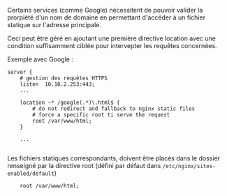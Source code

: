 Certains services (comme Google) nécessitent de pouvoir valider la prorpiété d'un nom de domaine en permettant d'accéder à un fichier statique sur l'adresse principale.

Ceci peut être géré en ajoutant une première directive location avec une condition suffisamment ciblée pour intervepter les requêtes concernées.

Exemple avec Google : 

```
server {
    # gestion des requêtes HTTPS
    listen  10.10.2.253:443;
    ...

    location ~* /google(.*)\.html$ {
        # do not redirect and fallback to nginx static files
        # force a specific root ti serve the request
        root /var/www/html;
    }
    
    ...
    
```

Les fichiers statiques correspondants, doivent être placés dans le dossier renseigné par la directive root (défini par défaut dans `/etc/nginx/sites-enabled/default`)

```
    root /var/www/html;
```

